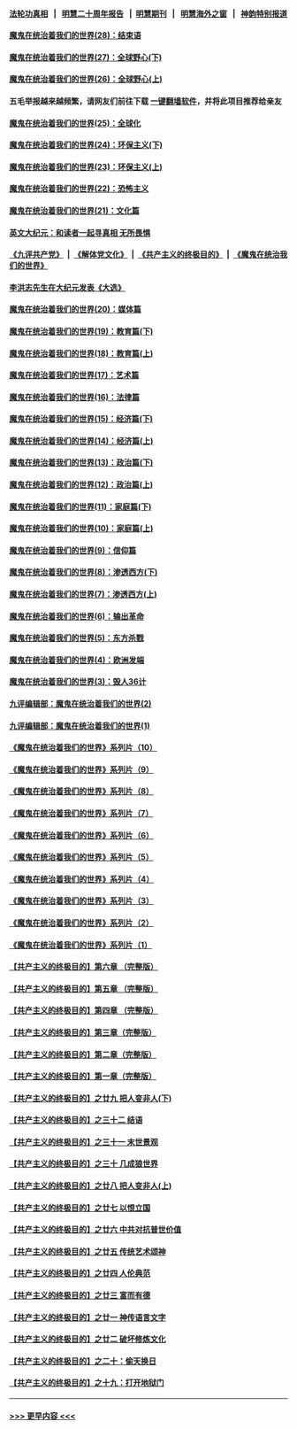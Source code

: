 #### [法轮功真相](https://github.com/gfw-breaker/truth/blob/master/README.md?t=0) &nbsp;&nbsp;|&nbsp;&nbsp; [明慧二十周年报告](https://github.com/gfw-breaker/mh-reports/blob/master/README.md?t=0) &nbsp;&nbsp;|&nbsp;&nbsp;[明慧期刊](https://github.com/gfw-breaker/mh-qikan) &nbsp;&nbsp;|&nbsp;&nbsp; [明慧海外之窗](https://github.com/gfw-breaker/mh-news/blob/master/README.md?t=0) &nbsp;&nbsp;|&nbsp;&nbsp; [神韵特别报道](https://github.com/gfw-breaker/mh-news/blob/master/shenyun.md?t=0)
#### [魔鬼在统治着我们的世界(28)：结束语](../pages/nsc422/n10936246.md?t=07040852) 
#### [魔鬼在统治着我们的世界(27)：全球野心(下)](../pages/nsc422/n10928319.md?t=07040852) 
#### [魔鬼在统治着我们的世界(26)：全球野心(上)](../pages/nsc422/n10900318.md?t=07040852) 
#### 五毛举报越来越频繁，请网友们前往下载 [一键翻墙软件](https://github.com/gfw-breaker/ssr-accounts)，并将此项目推荐给亲友
#### [魔鬼在统治着我们的世界(25)：全球化](../pages/nsc422/n10788205.md?t=07040852) 
#### [魔鬼在统治着我们的世界(24)：环保主义(下)](../pages/nsc422/n10695307.md?t=07040852) 
#### [魔鬼在统治着我们的世界(23)：环保主义(上)](../pages/nsc422/n10688613.md?t=07040852) 
#### [魔鬼在统治着我们的世界(22)：恐怖主义](../pages/nsc422/n10614727.md?t=07040852) 
#### [魔鬼在统治着我们的世界(21)：文化篇](../pages/nsc422/n10597706.md?t=07040852) 
#### [英文大纪元：和读者一起寻真相 无所畏惧](../pages/nsc422/n12542027.md?t=07040852) 
#### [《九评共产党》](https://github.com/begood0513/9ping.md/blob/master/README.md) &nbsp;|&nbsp; [《解体党文化》](../../../../jtdwh.md/blob/master/README.md)  &nbsp;|&nbsp; [《共产主义的终极目的》](../../../../gczydzjmd.md/blob/master/README.md) &nbsp;|&nbsp; [《魔鬼在统治我们的世界》](../../../../mgztzwmdsj.md/blob/master/README.md) 
#### [李洪志先生在大纪元发表《大选》](../pages/nsc422/n12534746.md?t=07040852) 
#### [魔鬼在统治着我们的世界(20)：媒体篇](../pages/nsc422/n10586579.md?t=07040852) 
#### [魔鬼在统治着我们的世界(19)：教育篇(下)](../pages/nsc422/n10564808.md?t=07040852) 
#### [魔鬼在统治着我们的世界(18)：教育篇(上)](../pages/nsc422/n10526970.md?t=07040852) 
#### [魔鬼在统治着我们的世界(17)：艺术篇](../pages/nsc422/n10499093.md?t=07040852) 
#### [魔鬼在统治着我们的世界(16)：法律篇](../pages/nsc422/n10485969.md?t=07040852) 
#### [魔鬼在统治着我们的世界(15)：经济篇(下)](../pages/nsc422/n10469975.md?t=07040852) 
#### [魔鬼在统治着我们的世界(14)：经济篇(上)](../pages/nsc422/n10457370.md?t=07040852) 
#### [魔鬼在统治着我们的世界(13)：政治篇(下)](../pages/nsc422/n10448270.md?t=07040852) 
#### [魔鬼在统治着我们的世界(12)：政治篇(上)](../pages/nsc422/n10444576.md?t=07040852) 
#### [魔鬼在统治着我们的世界(11)：家庭篇(下)](../pages/nsc422/n10440961.md?t=07040852) 
#### [魔鬼在统治着我们的世界(10)：家庭篇(上)](../pages/nsc422/n10435448.md?t=07040852) 
#### [魔鬼在统治着我们的世界(9)：信仰篇](../pages/nsc422/n10432159.md?t=07040852) 
#### [魔鬼在统治着我们的世界(8)：渗透西方(下)](../pages/nsc422/n10429603.md?t=07040852) 
#### [魔鬼在统治着我们的世界(7)：渗透西方(上)](../pages/nsc422/n10426013.md?t=07040852) 
#### [魔鬼在统治着我们的世界(6)：输出革命](../pages/nsc422/n10421536.md?t=07040852) 
#### [魔鬼在统治着我们的世界(5)：东方杀戮](../pages/nsc422/n10417707.md?t=07040852) 
#### [魔鬼在统治着我们的世界(4)：欧洲发端](../pages/nsc422/n10414890.md?t=07040852) 
#### [魔鬼在统治着我们的世界(3)：毁人36计](../pages/nsc422/n10411583.md?t=07040852) 
#### [九评编辑部：魔鬼在统治着我们的世界(2)](../pages/nsc422/n10410036.md?t=07040852) 
#### [九评编辑部：魔鬼在统治着我们的世界(1)](../pages/nsc422/n10406825.md?t=07040852) 
#### [《魔鬼在统治着我们的世界》系列片（10）](../pages/nsc422/n12292670.md?t=07040852) 
#### [《魔鬼在统治着我们的世界》系列片（9）](../pages/nsc422/n12290859.md?t=07040852) 
#### [《魔鬼在统治着我们的世界》系列片（8）](../pages/nsc422/n12287445.md?t=07040852) 
#### [《魔鬼在统治着我们的世界》系列片（7）](../pages/nsc422/n12283425.md?t=07040852) 
#### [《魔鬼在统治着我们的世界》系列片（6）](../pages/nsc422/n12282314.md?t=07040852) 
#### [《魔鬼在统治着我们的世界》系列片（5）](../pages/nsc422/n12281419.md?t=07040852) 
#### [《魔鬼在统治着我们的世界》系列片（4）](../pages/nsc422/n12274024.md?t=07040852) 
#### [《魔鬼在统治着我们的世界》系列片（3）](../pages/nsc422/n12271322.md?t=07040852) 
#### [《魔鬼在统治着我们的世界》系列片（2）](../pages/nsc422/n12269049.md?t=07040852) 
#### [《魔鬼在统治着我们的世界》系列片（1）](../pages/nsc422/n12267575.md?t=07040852) 
#### [【共产主义的终极目的】第六章 （完整版）](../pages/nsc422/n11428913.md?t=07040852) 
#### [【共产主义的终极目的】第五章 （完整版）](../pages/nsc422/n11428912.md?t=07040852) 
#### [【共产主义的终极目的】第四章 （完整版）](../pages/nsc422/n11428907.md?t=07040852) 
#### [【共产主义的终极目的】第三章（完整版）](../pages/nsc422/n11428848.md?t=07040852) 
#### [【共产主义的终极目的】第二章（完整版）](../pages/nsc422/n11428831.md?t=07040852) 
#### [【共产主义的终极目的】第一章（完整版）](../pages/nsc422/n11417651.md?t=07040852) 
#### [【共产主义的终极目的】之廿九 把人变非人(下)](../pages/nsc422/n11344140.md?t=07040852) 
#### [【共产主义的终极目的】之三十二 结语](../pages/nsc422/n11360535.md?t=07040852) 
#### [【共产主义的终极目的】之三十一 末世景观](../pages/nsc422/n11351129.md?t=07040852) 
#### [【共产主义的终极目的】之三十 几成狼世界](../pages/nsc422/n11348280.md?t=07040852) 
#### [【共产主义的终极目的】之廿八 把人变非人(上)](../pages/nsc422/n11340492.md?t=07040852) 
#### [【共产主义的终极目的】之廿七 以恨立国](../pages/nsc422/n11336944.md?t=07040852) 
#### [【共产主义的终极目的】之廿六 中共对抗普世价值](../pages/nsc422/n11324785.md?t=07040852) 
#### [【共产主义的终极目的】之廿五 传统艺术颂神](../pages/nsc422/n11296396.md?t=07040852) 
#### [【共产主义的终极目的】之廿四 人伦典范](../pages/nsc422/n11296397.md?t=07040852) 
#### [【共产主义的终极目的】之廿三 富而有德](../pages/nsc422/n11283598.md?t=07040852) 
#### [【共产主义的终极目的】之廿一 神传语言文字](../pages/nsc422/n11263265.md?t=07040852) 
#### [【共产主义的终极目的】之廿二 破坏修炼文化](../pages/nsc422/n11245728.md?t=07040852) 
#### [【共产主义的终极目的】之二十：偷天换日](../pages/nsc422/n11238846.md?t=07040852) 
#### [【共产主义的终极目的】之十九：打开地狱门](../pages/nsc422/n11206376.md?t=07040852) 

----
#### [ >>> 更早内容 <<< ](../indexes/nsc422-earlier.md)
